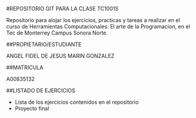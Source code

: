 #REPOSITORIO GIT PARA LA CLASE TC1001S

Repositorio para alojar los ejercicios, practicas y tareas a realizar
en el curso de Herramientas Computacionales: El arte de la Programacion,
en el Tec de Monterrey Campus Sonora Norte.

##PROPIETARIO/ESTUDIANTE

ANGEL FIDEL DE JESUS MARIN GONZALEZ

##MATRICULA

A00835132

##LISTADO DE EJERCICIOS
* Lista de los ejercicios contenidos en el repositorio
* Proyecto final
